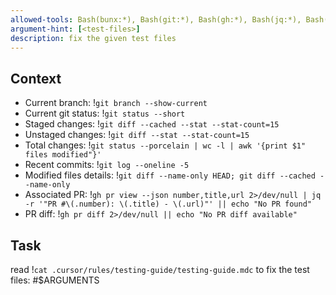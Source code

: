 ```yaml
---
allowed-tools: Bash(bunx:*), Bash(git:*), Bash(gh:*), Bash(jq:*), Bash(awk:*), Bash(wc:*), Bash(grep:*), Bash(head:*), Read, Edit, MultiEdit, Glob, Grep, TodoWrite
argument-hint: [<test-files>]
description: fix the given test files
---
```


<ultrathink />

## Context

- Current branch: !`git branch --show-current`
- Current git status: !`git status --short`
- Staged changes: !`git diff --cached --stat --stat-count=15`
- Unstaged changes: !`git diff --stat --stat-count=15`
- Total changes: !`git status --porcelain | wc -l | awk '{print $1" files modified"}'`
- Recent commits: !`git log --oneline -5`
- Modified files details: !`git diff --name-only HEAD; git diff --cached --name-only`
- Associated PR: !`gh pr view --json number,title,url 2>/dev/null | jq -r '"PR #\(.number): \(.title) - \(.url)"' || echo "No PR found"`
- PR diff: !`gh pr diff 2>/dev/null || echo "No PR diff available"`

## Task

read !`cat .cursor/rules/testing-guide/testing-guide.mdc` to fix the test files: #$ARGUMENTS

